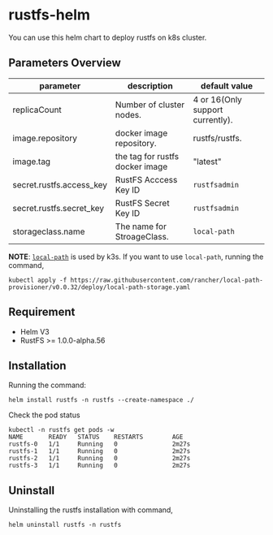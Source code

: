 # rustfs-helm

You can use this helm chart to deploy rustfs on k8s cluster.

## Parameters Overview

| parameter | description | default value |
| -- | -- | -- |
| replicaCount   | Number of cluster nodes.   |   4 or 16(Only support currently). |
|  image.repository  | docker image repository.   |  rustfs/rustfs.  |
| image.tag | the tag for rustfs docker image | "latest" |
| secret.rustfs.access_key | RustFS Acccess Key ID | `rustfsadmin` |
| secret.rustfs.secret_key | RustFS Secret Key ID | `rustfsadmin` |
| storageclass.name | The name for StroageClass. | `local-path` |


**NOTE**: [`local-path`](https://github.com/rancher/local-path-provisioner) is used by k3s. If you want to use `local-path`, running the command,

```
kubectl apply -f https://raw.githubusercontent.com/rancher/local-path-provisioner/v0.0.32/deploy/local-path-storage.yaml
```

## Requirement

* Helm V3
* RustFS >= 1.0.0-alpha.56

## Installation

Running the command:

```
helm install rustfs -n rustfs --create-namespace ./
```

Check the pod status

```
kubectl -n rustfs get pods -w
NAME       READY   STATUS    RESTARTS        AGE
rustfs-0   1/1     Running   0               2m27s
rustfs-1   1/1     Running   0               2m27s
rustfs-2   1/1     Running   0               2m27s
rustfs-3   1/1     Running   0               2m27s
```

## Uninstall

Uninstalling the rustfs installation with command,

```
helm uninstall rustfs -n rustfs
```
